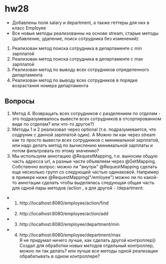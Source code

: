 # hw28
* Добавлены поля salary и department, а также геттеры для них в класс Employee
* Все новые методы реализованны на основе stream, старые методы (добавление, удаление, поиск сотрудника без изменений):
1) Реализован метод поиска сотрудника в департаменте с min зарплатой
2) Реализован метод поиска сотрудника в департаменте с max зарплатой
3) Реализован метод по выводу всех сотрудников определенного департамента
4) Реализован метод по выводу всех сотрудников в порядке возрастания номера департамента 

## Вопросы 
1) Метод 4. Возвращать всех сотрудников с разделением по отделам - это подразумевалось вывести всех сотрудников в отсортированном виде по отделам? или что-то другое?)
2) Методы 1 и 2 реализовал через optional (т.е. подразумевается, что содруник с данной зарплатой один). А Можно ли как через stream как то просто вывести всех сотрудников
с минимальной зарплатой, или надо делать метод по вычислению минимальной зарплаты и потом фильтровать по этому значению? 
3) Мы используем аннотацию @RequestMapping, т.е. выносим общую часть адресса url, а разные части объявляем через @GetMapping. Собственно вопрос: можно ли "внутри" 
@RequestMapping сделать еще несколько групп со следующей частью одинаковой. 
Например в примере ниже @RequestMapping("/emloyee") можно ли по какой-то аннотации сделать чтобы выделялась следующая общая часть для одной пары методов /action , 
а для другой - /department: 
* 1) http://localhost:8080/employee/action/find
* 2) http://localhost:8080/employee/action/add
* 3) http://localhost:8080/employee/department/min
* 4) http://localhost:8080/employee/department/max<br/>
Я не придумал ничего лучше, как сделать другой контроллер))<br/>
Создал для обработки новых методов отдельный контроллер, можно ли так делать? или лучше все методы одной реализации обрабатывать в одном контроллере?
